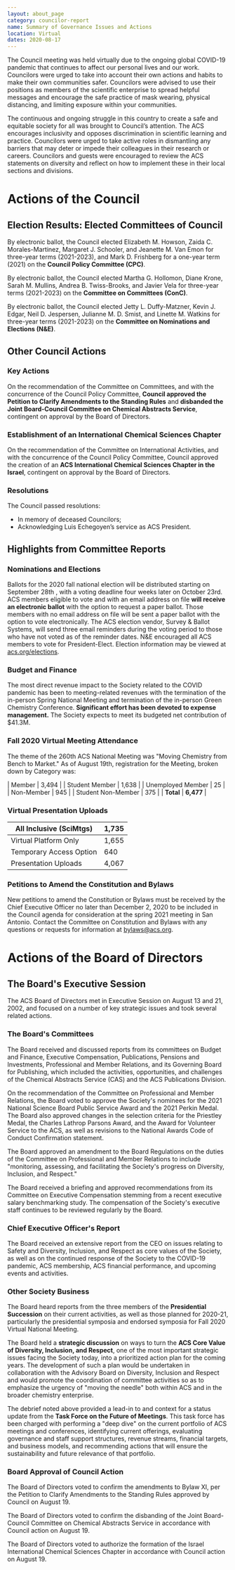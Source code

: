 ```yaml
---
layout: about_page
category: councilor-report
name: Summary of Governance Issues and Actions
location: Virtual
dates: 2020-08-17
---
```




The Council meeting was held virtually due to the ongoing global
COVID-19 pandemic that continues to affect our personal lives and our
work. Councilors were urged to take into account their own actions and
habits to make their own communities safer. Councilors were advised to
use their positions as members of the scientific enterprise to spread
helpful messages and encourage the safe practice of mask wearing,
physical distancing, and limiting exposure within your communities.

The continuous and ongoing struggle in this country to create a safe
and equitable society for all was brought to Council’s attention. The
ACS encourages inclusivity and opposes discrimination in scientific
learning and practice. Councilors were urged to take active roles in
dismantling any barriers that may deter or impede their colleagues in
their research or careers. Councilors and guests were encouraged to
review the ACS statements on diversity and reflect on how to implement
these in their local sections and divisions.

# Actions of the Council

## Election Results: Elected Committees of Council

By electronic ballot, the Council elected Elizabeth M. Howson, Zaida
C. Morales-Martinez, Margaret J. Schooler, and Jeanette M. Van Emon
for three-year terms (2021-2023), and Mark D. Frishberg for a one-year
term (2021) on the **Council Policy Committee (CPC)**.

By electronic ballot, the Council elected Martha G. Hollomon, Diane
Krone, Sarah M. Mullins, Andrea B. Twiss-Brooks, and Javier Vela for
three-year terms (2021-2023) on the **Committee on Committees (ConC)**.


By electronic ballot, the Council elected Jetty L. Duffy-Matzner,
Kevin J. Edgar, Neil D.  Jespersen, Julianne M. D. Smist, and Linette
M. Watkins for three-year terms (2021-2023) on the **Committee on
Nominations and Elections (N&E)**.

## Other Council Actions

### Key Actions

On the recommendation of the Committee on Committees, and with the
concurrence of the Council Policy Committee, **Council approved the
Petition to Clarify Amendments to the Standing Rules** and **disbanded the
Joint Board-Council Committee on Chemical Abstracts Service**,
contingent on approval by the Board of Directors.

### Establishment of an International Chemical Sciences Chapter

On the recommendation of the Committee on International Activities,
and with the concurrence of the Council Policy Committee, Council
approved the creation of an **ACS International Chemical Sciences
Chapter in the Israel**, contingent on approval by the Board of
Directors.

### Resolutions

The Council passed resolutions:

- In memory of deceased Councilors;
- Acknowledging Luis Echegoyen’s service as ACS President.


## Highlights from Committee Reports

### Nominations and Elections

Ballots for the 2020 fall national election will be distributed
starting on September 28th , with a voting deadline four weeks later
on October 23rd. ACS members eligible to vote and with an email
address on file **will receive an electronic ballot** with the option
to request a paper ballot. Those members with no email address on file
will be sent a paper ballot with the option to vote
electronically. The ACS election vendor, Survey & Ballot Systems, will
send three email reminders during the voting period to those who have
not voted as of the reminder dates. N&E encouraged all ACS members to
vote for President-Elect.  Election information may be viewed at
[acs.org/elections](https://acs.org/elections).

### Budget and Finance

The most direct revenue impact to the Society related to the COVID
pandemic has been to meeting-related revenues with the termination of
the in-person Spring National Meeting and termination of the in-person
Green Chemistry Conference. **Significant effort has been devoted to
expense management.** The Society expects to meet its budgeted net
contribution of $41.3M.

### Fall 2020 Virtual Meeting Attendance

The theme of the 260th ACS National Meeting was "Moving Chemistry from
Bench to Market." As of August 19th, registration for the Meeting,
broken down by Category was:

| Member             | 3,494     |
| Student Member     | 1,638     |
| Unemployed Member  | 25        |
| Non-Member         | 945       |
| Student Non-Member | 375       |
| **Total**          | **6,477** |


### Virtual Presentation Uploads

| **All Inclusive (SciMtgs)** | **1,735** |
|-----------------------------|-----------|
| Virtual Platform Only       | 1,655     |
| Temporary Access Option     | 640       |
| Presentation Uploads        | 4,067     |

### Petitions to Amend the Constitution and Bylaws

New petitions to amend the Constitution or Bylaws must be received by
the Chief Executive Officer no later than December 2, 2020 to be
included in the Council agenda for consideration at the spring 2021
meeting in San Antonio. Contact the Committee on Constitution and
Bylaws with any questions or requests for information at
[bylaws@acs.org](mailto:bylaws@acs.org).

# Actions of the Board of Directors

## The Board's Executive Session

The ACS Board of Directors met in Executive Session on August 13 and
21, 2002, and focused on a number of key strategic issues and took
several related actions.

### The Board's Committees

The Board received and discussed reports from its committees on Budget
and Finance, Executive Compensation, Publications, Pensions and
Investments, Professional and Member Relations, and its Governing
Board for Publishing, which included the activities, opportunities,
and challenges of the Chemical Abstracts Service (CAS) and the ACS
Publications Division.

On the recommendation of the Committee on Professional and Member
Relations, the Board voted to approve the Society's nominees for the
2021 National Science Board Public Service Award and the 2021 Perkin
Medal. The Board also approved changes in the selection criteria for
the Priestley Medal, the Charles Lathrop Parsons Award, and the Award
for Volunteer Service to the ACS, as well as revisions to the National
Awards Code of Conduct Confirmation statement.

The Board approved an amendment to the Board Regulations on the duties
of the Committee on Professional and Member Relations to include
"monitoring, assessing, and facilitating the Society's progress on
Diversity, Inclusion, and Respect."

The Board received a briefing and approved recommendations from its
Committee on Executive Compensation stemming from a recent executive
salary benchmarking study. The compensation of the Society's executive
staff continues to be reviewed regularly by the Board.

### Chief Executive Officer's Report

The Board received an extensive report from the CEO on issues relating
to Safety and Diversity, Inclusion, and Respect as core values of the
Society, as well as on the continued response of the Society to the
COVID-19 pandemic, ACS membership, ACS financial performance, and
upcoming events and activities.

### Other Society Business

The Board heard reports from the three members of the **Presidential
Succession** on their current activities, as well as those planned for
2020-21, particularly the presidential symposia and endorsed symposia
for Fall 2020 Virtual National Meeting.

The Board held a **strategic discussion** on ways to turn the **ACS
Core Value of Diversity, Inclusion, and Respect**, one of the most
important strategic issues facing the Society today, into a
prioritized action plan for the coming years. The development of such
a plan would be undertaken in collaboration with the Advisory Board on
Diversity, Inclusion and Respect and would promote the coordination of
committee activities so as to emphasize the urgency of "moving the
needle" both within ACS and in the broader chemistry enterprise.

The debrief noted above provided a lead-in to and context for a status
update from the **Task Force on the Future of Meetings**. This task
force has been charged with performing a "deep dive" on the current
portfolio of ACS meetings and conferences, identifying current
offerings, evaluating governance and staff support structures, revenue
streams, financial targets, and business models, and recommending
actions that will ensure the sustainability and future relevance of
that portfolio.

### Board Approval of Council Action

The Board of Directors voted to confirm the amendments to Bylaw XI,
per the Petition to Clarify Amendments to the Standing Rules approved
by Council on August 19.

The Board of Directors voted to confirm the disbanding of the Joint
Board-Council Committee on Chemical Abstracts Service in accordance
with Council action on August 19.

The Board of Directors voted to authorize the formation of the Israel
International Chemical Sciences Chapter in accordance with Council
action on August 19.
